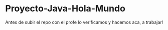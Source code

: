 # Proyecto-Java-Hola-Mundo
Antes de subir el repo con el profe lo verificamos y hacemos aca, a trabajar!
